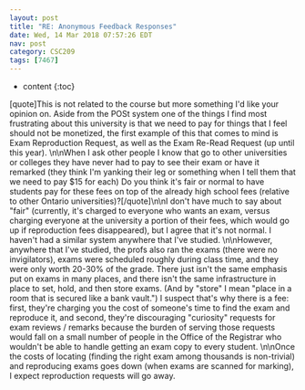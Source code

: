 ```yaml
---
layout: post
title: "RE: Anonymous Feedback Responses"
date: Wed, 14 Mar 2018 07:57:26 EDT
nav: post
category: CSC209
tags: [7467]
---
```


* content
{:toc}

[quote]This is not related to the course but more something I'd like your opinion on. Aside from the POSt system one of the things I find most frustrating about this university is that we need to pay for things that I feel should not be monetized, the first example of this that comes to mind is Exam Reproduction Request, as well as the Exam Re-Read Request (up until this year). \n\nWhen I ask other people I know that go to other universities or colleges they have never had to pay to see their exam or have it remarked (they think I'm yanking their leg or something when I tell them that we need to pay $15 for each) Do you think it's fair or normal to have students pay for these fees on top of the already high school fees (relative to other Ontario universities)?[/quote]\n\nI don't have much to say about "fair" (currently, it's charged to everyone who wants an exam, versus charging everyone at the university a portion of their fees, which would go up if reproduction fees disappeared), but I agree that it's not normal. I haven't had a similar system anywhere that I've studied. \n\nHowever, anywhere that I've studied, the profs also ran the exams (there were no invigilators), exams were scheduled roughly during class time, and they were only worth 20-30% of the grade. There just isn't the same emphasis put on exams in many places, and there isn't the same infrastructure in place to set, hold, and then store exams. (And by "store" I mean "place in a room that is secured like a bank vault.") I suspect that's why there is a fee: first, they're charging you the cost of someone's time to find the exam and reproduce it, and second, they're discouraging "curiosity" requests for exam reviews / remarks because the burden of serving those requests would fall on a small number of people in the Office of the Registrar who wouldn't be able to handle getting an exam copy to every student.  \n\nOnce the costs of locating (finding the right exam among thousands is non-trivial) and reproducing exams goes down (when exams are scanned for marking), I expect reproduction requests will go away.
<!-- more -->
<p></p>
